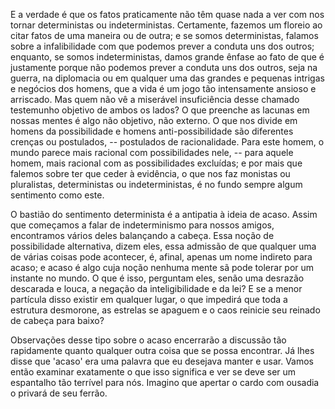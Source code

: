 E a verdade é que os fatos praticamente não têm quase nada a ver com nos tornar deterministas ou indeterministas. Certamente, fazemos um floreio ao citar fatos de uma maneira ou de outra; e se somos deterministas, falamos sobre a infalibilidade com que podemos prever a conduta uns dos outros; enquanto, se somos indeterministas, damos grande ênfase ao fato de que é justamente porque não podemos prever a conduta uns dos outros, seja na guerra, na diplomacia ou em qualquer uma das grandes e pequenas intrigas e negócios dos homens, que a vida é um jogo tão intensamente ansioso e arriscado. Mas quem não vê a miserável insuficiência desse chamado testemunho objetivo de ambos os lados? O que preenche as lacunas em nossas mentes é algo não objetivo, não externo. O que nos divide em homens da possibilidade e homens anti-possibilidade são diferentes crenças ou postulados, -- postulados de racionalidade. Para este homem, o mundo parece mais racional com possibilidades nele, -- para aquele homem, mais racional com as possibilidades excluídas; e por mais que falemos sobre ter que ceder à evidência, o que nos faz monistas ou pluralistas, deterministas ou indeterministas, é no fundo sempre algum sentimento como este.

O bastião do sentimento determinista é a antipatia à ideia de acaso. Assim que começamos a falar de indeterminismo para nossos amigos, encontramos vários deles balançando a cabeça. Essa noção de possibilidade alternativa, dizem eles, essa admissão de que qualquer uma de várias coisas pode acontecer, é, afinal, apenas um nome indireto para acaso; e acaso é algo cuja noção nenhuma mente sã pode tolerar por um instante no mundo. O que é isso, perguntam eles, senão uma desrazão descarada e louca, a negação da inteligibilidade e da lei? E se a menor partícula disso existir em qualquer lugar, o que impedirá que toda a estrutura desmorone, as estrelas se apaguem e o caos reinicie seu reinado de cabeça para baixo?

Observações desse tipo sobre o acaso encerrarão a discussão tão rapidamente quanto qualquer outra coisa que se possa encontrar. Já lhes disse que 'acaso' era uma palavra que eu desejava manter e usar. Vamos então examinar exatamente o que isso significa e ver se deve ser um espantalho tão terrível para nós. Imagino que apertar o cardo com ousadia o privará de seu ferrão.